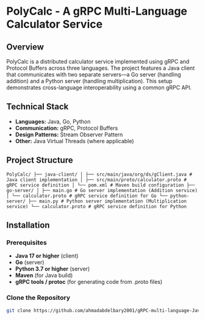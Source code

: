 # PolyCalc - A gRPC Multi-Language Calculator Service

## Overview
PolyCalc is a distributed calculator service implemented using gRPC and Protocol Buffers across three languages. The project features a Java client that communicates with two separate servers—a Go server (handling addition) and a Python server (handling multiplication). This setup demonstrates cross-language interoperability using a common gRPC API.

## Technical Stack
- **Languages:** Java, Go, Python
- **Communication:** gRPC, Protocol Buffers
- **Design Patterns:** Stream Observer Pattern
- **Other:** Java Virtual Threads (where applicable)

## Project Structure
```
PolyCalc/ ├── java-client/ │ ├── src/main/java/org/ds/gClient.java # Java client implementation │ ├── src/main/proto/calculator.proto # gRPC service definition │ └── pom.xml # Maven build configuration ├── go-server/ │ ├── main.go # Go server implementation (Addition service) │ └── calculator.proto # gRPC service definition for Go └── python-server/ ├── main.py # Python server implementation (Multiplication service) └── calculator.proto # gRPC service definition for Python
```


## Installation

### Prerequisites
- **Java 17 or higher** (client)
- **Go** (server)
- **Python 3.7 or higher** (server)
- **Maven** (for Java build)
- **gRPC tools / protoc** (for generating code from .proto files)

### Clone the Repository
```bash
git clone https://github.com/ahmadabdelbary2001/gRPC-multi-language-Java-Go-Python.git
```

